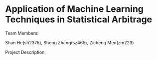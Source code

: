 # Application of Machine Learning Techniques in Statistical Arbitrage

Team Members: 

Shan He(sh2375), 
Sheng Zhang(sz465), 
Zicheng Men(zm223)

Project Description:

